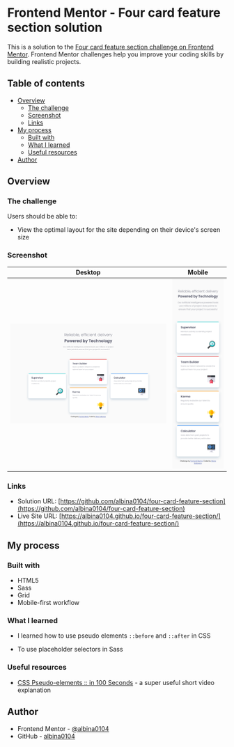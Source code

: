 # Frontend Mentor - Four card feature section solution

This is a solution to the [Four card feature section challenge on Frontend Mentor](https://www.frontendmentor.io/challenges/four-card-feature-section-weK1eFYK). Frontend Mentor challenges help you improve your coding skills by building realistic projects. 

## Table of contents

- [Overview](#overview)
  - [The challenge](#the-challenge)
  - [Screenshot](#screenshot)
  - [Links](#links)
- [My process](#my-process)
  - [Built with](#built-with)
  - [What I learned](#what-i-learned)
  - [Useful resources](#useful-resources)
- [Author](#author)

## Overview

### The challenge

Users should be able to:

- View the optimal layout for the site depending on their device's screen size

### Screenshot

|Desktop|Mobile|
|:-:|:-:|
|![](./screenshots/screenshot1.png)|![](./screenshots/screenshot2.png)|

### Links

- Solution URL: [https://github.com/albina0104/four-card-feature-section](https://github.com/albina0104/four-card-feature-section)
- Live Site URL: [https://albina0104.github.io/four-card-feature-section/](https://albina0104.github.io/four-card-feature-section/)

## My process

### Built with

- HTML5
- Sass
- Grid
- Mobile-first workflow

### What I learned

- I learned how to use pseudo elements `::before` and `::after` in CSS

- To use placeholder selectors in Sass

### Useful resources

- [CSS Pseudo-elements :: in 100 Seconds](https://www.example.com) - a super useful short video explanation

## Author

- Frontend Mentor - [@albina0104](https://www.frontendmentor.io/profile/albina0104)
- GitHub - [albina0104](https://github.com/albina0104)
